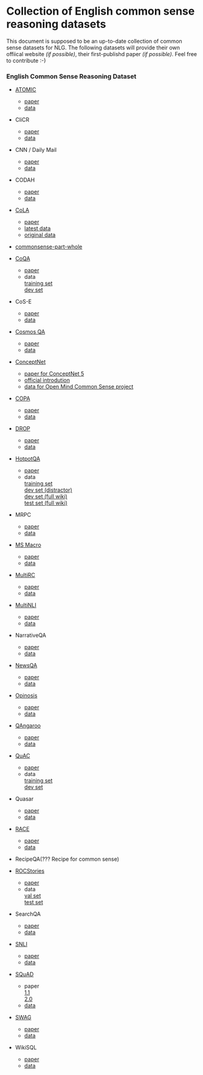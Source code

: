 # Collection of English common sense reasoning datasets
This document is supposed to be an up-to-date collection of common sense datasets for NLG. The following datasets will provide their own offiical website *(if possible)*, their first-publishd paper *(if possible)*. Feel free to contribute :-)

### English Common Sense Reasoning Dataset

- [ATOMIC](https://homes.cs.washington.edu/~msap/atomic/) 
  - [paper](https://homes.cs.washington.edu/~msap/atomic/data/sap2019atomic.pdf) 
  - [data](https://homes.cs.washington.edu/~msap/atomic/data/atomic_data.tgz)

- CliCR
  - [paper](https://www.aclweb.org/anthology/N18-1140.pdf) 
  - [data](https://github.com/clips/clicr)
  
- CNN / Daily Mail
  - [paper](https://arxiv.org/pdf/1506.03340.pdf) 
  - [data](https://github.com/deepmind/rc-data/)

- CODAH
  - [paper](https://arxiv.org/pdf/1904.04365.pdf)
  - [data](https://github.com/Websail-NU/CODAH)
  
- [CoLA](https://nyu-mll.github.io/CoLA/)
  - [paper](https://arxiv.org/pdf/1805.12471.pdf)
  - [latest data](https://nyu-mll.github.io/CoLA/cola_public_1.1.zip)
  - [original data](https://nyu-mll.github.io/CoLA/cola_public_1.0.zip)
  
- [commonsense-part-whole](https://github.com/isi-nlp/commonsense-part-whole)


- [CoQA](https://stanfordnlp.github.io/coqa/)
  - [paper](https://arxiv.org/pdf/1808.07042)
  - data\
    [training set](https://nlp.stanford.edu/data/coqa/coqa-train-v1.0.json)\
    [dev set](https://nlp.stanford.edu/data/coqa/coqa-dev-v1.0.json)
    
- CoS-E
  - [paper](https://arxiv.org/pdf/1906.02361.pdf)
  - [data](https://github.com/salesforce/cos-e)
  
- [Cosmos QA](https://wilburone.github.io/cosmos/)
  - [paper](https://arxiv.org/pdf/1909.00277.pdf)
  - [data](https://github.com/wilburOne/cosmosqa/tree/master/data)
  
- [ConceptNet](http://conceptnet.io/)
  - [paper for ConceptNet 5](http://www.lrec-conf.org/proceedings/lrec2012/pdf/1072_Paper.pdf)
  - [official introdution](http://www.lrec-conf.org/proceedings/lrec2012/pdf/1072_Paper.pdf)
  - [data for Open Mind Common Sense project](https://github.com/commonsense/omcs)
  
- [COPA](https://people.ict.usc.edu/~gordon/copa.html)
  - [paper](https://people.ict.usc.edu/~gordon/publications/AAAI-SPRING11A.PDF)
  - [data](https://people.ict.usc.edu/~gordon/downloads/COPA-resources.tgz)
  

- [DROP](https://allennlp.org/drop)
  - [paper](https://arxiv.org/pdf/1903.00161.pdf)
  - [data](https://s3-us-west-2.amazonaws.com/allennlp/datasets/drop/drop_dataset.zip)
  
- [HotpotQA](https://hotpotqa.github.io/)
  - [paper](https://arxiv.org/pdf/1809.09600.pdf)
  - data\
    [training set](http://curtis.ml.cmu.edu/datasets/hotpot/hotpot_train_v1.1.json)\
    [dev set (distractor)](http://curtis.ml.cmu.edu/datasets/hotpot/hotpot_dev_distractor_v1.json)\
    [dev set (full wiki)](http://curtis.ml.cmu.edu/datasets/hotpot/hotpot_dev_fullwiki_v1.json)\
    [test set (full wiki)](http://curtis.ml.cmu.edu/datasets/hotpot/hotpot_test_fullwiki_v1.json)
    
- MRPC
  - [paper](https://www.aclweb.org/anthology/I05-5002.pdf)
  - [data](https://www.microsoft.com/en-us/download/confirmation.aspx?id=52398)
  
- [MS Macro](https://microsoft.github.io/msmarco/)
  - [paper](https://www.microsoft.com/en-us/research/uploads/prod/2020/01/webconf-2020-camera-rosset-et-al.pdf)
  - [data](https://microsoft.github.io/msmarco/)

- [MultiRC](https://cogcomp.seas.upenn.edu/multirc/)
  - [paper](https://www.aclweb.org/anthology/N18-1023.pdf)
  - [data](https://cogcomp.seas.upenn.edu/multirc/data/mutlirc-v2.zip)
  
- [MultiNLI](https://cims.nyu.edu/~sbowman/multinli/) 
  - [paper](https://cims.nyu.edu/~sbowman/multinli/paper.pdf)
  - [data](https://cims.nyu.edu/~sbowman/multinli/multinli_1.0.zip)
 
- NarrativeQA
  - [paper](https://arxiv.org/pdf/1712.07040)
  - [data](https://github.com/deepmind/narrativeqa)

- [NewsQA](https://www.microsoft.com/en-us/research/project/newsqa-dataset/)
  - [paper](https://www.aclweb.org/anthology/N18-1023.pdf)
  - [data](https://cogcomp.seas.upenn.edu/multirc/data/mutlirc-v2.zip)
  
- [Opinosis](https://kavita-ganesan.com/opinosis/#.XsAcdWgzY2w)
  - [paper](https://www.aclweb.org/anthology/C10-1039.pdf)
  - [data](https://github.com/kavgan/opinosis-summarization/blob/master/OpinosisDataset1.0_0.zip)

- [QAngaroo](https://qangaroo.cs.ucl.ac.uk/)
  - [paper](https://www.aclweb.org/anthology/C10-1039.pdf)
  - [data](http://bit.ly/2m0W32k)
  
- [QuAC](https://quac.ai/)
  - [paper](https://arxiv.org/abs/1808.07036)
   - data\
     [training set](https://s3.amazonaws.com/my89public/quac/train_v0.2.json)\
     [dev set](https://s3.amazonaws.com/my89public/quac/val_v0.2.json)
  
- Quasar
  - [paper](https://arxiv.org/pdf/1707.03904.pdf)
  - [data](https://github.com/bdhingra/quasar)

- [RACE](https://www.cs.cmu.edu/~glai1/data/race/)
  - [paper](https://arxiv.org/pdf/1704.04683)
  - [data](http://www.cs.cmu.edu/~glai1/data/race/RACE.tar.gz)

- RecipeQA(??? Recipe for common sense)

- [ROCStories](https://cs.rochester.edu/nlp/rocstories/)
  - [paper](https://arxiv.org/pdf/1604.01696.pdf)
  - data\
    [val set](https://goo.gl/XWjas1)\
    [test set](https://goo.gl/BcTtB4)

- SearchQA
  - [paper](https://arxiv.org/pdf/1704.05179.pdf)
  - [data](https://github.com/nyu-dl/dl4ir-searchQA)

- [SNLI](https://nlp.stanford.edu/projects/snli/)
  - [paper](http://nlp.stanford.edu/pubs/snli_paper.pdf)
  - [data](https://nlp.stanford.edu/projects/snli/snli_1.0.zip)
  
- [SQuAD](https://rajpurkar.github.io/SQuAD-explorer/)
  - paper\
    [1.1](https://arxiv.org/pdf/1606.05250)\
    [2.0](https://arxiv.org/pdf/1806.03822)
  - [data](https://rajpurkar.github.io/SQuAD-explorer/)
  
- [SWAG](https://rowanzellers.com/swag/)
  - [paper](https://arxiv.org/pdf/1808.05326.pdf)
  - [data](https://github.com/rowanz/swagaf/tree/master/data)
  
- WikiSQL
  - [paper](https://arxiv.org/pdf/1709.00103)
  - [data](https://github.com/salesforce/WikiSQL)

 
